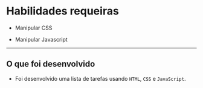 # Habilidades requeiras

- Manipular CSS

- Manipular Javascript

--- 

## O que foi desenvolvido

- Foi desenvolvido uma lista de tarefas usando `HTML`, `CSS` e `JavaScript`.
